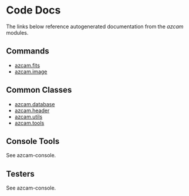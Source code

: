 # Code Docs

The links below reference autogenerated documentation from the *azcam* modules.

## Commands
  - [azcam.fits](autocode/azcam_fits.md)
  - [azcam.image](autocode/azcam_image.md)
  
## Common Classes
  - [azcam.database](autocode/azcam_database.md)
  - [azcam.header](autocode/azcam_header.md)
  - [azcam.utils](autocode/azcam_utils.md)
  - [azcam.tools](autocode/azcam_tools.md)

## Console Tools

See azcam-console.

## Testers

See azcam-console.

